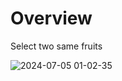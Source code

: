 # Overview
Select two same fruits

![2024-07-05 01-02-35](https://github.com/HorneOnne/Freelance_Game4/assets/65548001/8effbc7f-0a42-400d-aaf2-3c475e161284)
